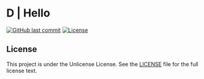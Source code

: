 # D | Hello

[![GitHub last commit](https://img.shields.io/github/last-commit/ursinn/d-hello?logo=github&style=for-the-badge)](https://github.com/ursinn/d-hello/commits)
[![License](https://img.shields.io/github/license/ursinn/d-hello?style=for-the-badge)](https://github.com/ursinn/d-hello/blob/main/LICENSE)

## License

This project is under the Unlicense License. See the [LICENSE](https://github.com/ursinn/d-hello/blob/main/LICENSE)
file for the full license text.
